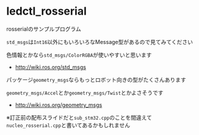 # ledctl_rosserial
rosserialのサンプルプログラム

`std_msgs`は`Int16`以外にもいろいろなMessage型があるので見てみてください

色情報とかなら`std_msgs/ColorRGBA`が使いやすいと思います

* http://wiki.ros.org/std_msgs


パッケージ`geometry_msgs`ならもっとロボット向きの型がたくさんあります

`geometry_msgs/Accel`とか`geometry_msgs/Twist`とかよさそうです

* http://wiki.ros.org/geometry_msgs


※訂正前の配布スライドだと`sub_stm32.cpp`のことを間違えて`nucleo_rosserial.cpp`と書いてあるかもしれません

